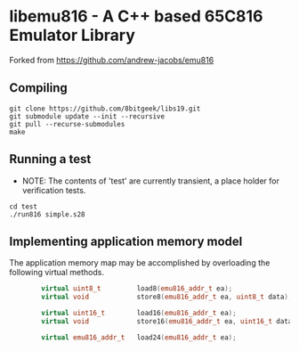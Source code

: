 # libemu816 - A C++ based 65C816 Emulator Library

Forked from https://github.com/andrew-jacobs/emu816

## Compiling

```
git clone https://github.com/8bitgeek/libs19.git
git submodule update --init --recursive
git pull --recurse-submodules
make
```

## Running a test

* NOTE: The contents of 'test' are currently transient, a place holder for verification tests.

```
cd test
./run816 simple.s28
```

## Implementing application memory model

The application memory map may be accomplished by overloading the following virtual methods.

```C++
        virtual uint8_t         load8(emu816_addr_t ea);
        virtual void            store8(emu816_addr_t ea, uint8_t data);

        virtual uint16_t        load16(emu816_addr_t ea);
        virtual void            store16(emu816_addr_t ea, uint16_t data);

        virtual emu816_addr_t   load24(emu816_addr_t ea);
```
